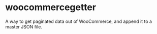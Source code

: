 # woocommercegetter
A way to get paginated data out of WooCommerce, and append it to a master JSON file.
